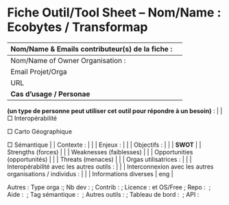 Fiche Outil/Tool Sheet – Nom/Name : Ecobytes / Transformap
==========================================================

| Nom/Name & Emails contributeur(s) de la fiche :                               |     |
|-------------------------------------------------------------------------------|-----|
| Nom/Name of Owner Organisation :                                              |     |
| Email Projet/Orga                                                             |     |
| URL                                                                           |     |
| **Cas d’usage / Personae**                                                    
                                                                                
 **(un type de personne peut utiliser cet outil pour répondre à un besoin)** :  |
| □ Interopérabilité                                                            
                                                                                
 □ Carto Géographique                                                           
                                                                                
 □ Sémantique                                                                   |
| Contexte :                                                                    |     |
| Enjeux :                                                                      |     |
| Objectifs :                                                                   |     |
| **SWOT**                                                                      |
| Strengths (forces)                                                            |     |
| Weaknesses (faiblesses)                                                       |     |
| Opportunities (opportunités)                                                  |     |
| Threats (menaces)                                                             |     |
| Orgas utilisatrices :                                                         |     |
| Interopérabilité avec les autres outils :                                     |     |
| Interconnexion avec les autres organisations / individus :                    |     |
| Informations diverses                                                         | eng |

Autres : Type orga :; Nb dev : ; Contrib : ; Licence : et OS/Free ; Repo :  ; Aide :  ; Tag sémantique :  ; Autres outils : ; Tableau de bord :  ; API :
